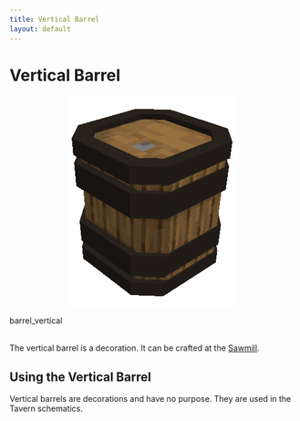 ```yaml
---
title: Vertical Barrel
layout: default
---
```

# Vertical Barrel

<div class="infobox box text-center">
    <p style="text-align:center;"><img src="../../assets/images/items/barrel_vertical.png" alt="Vertical Barrel"></p>
    <recipe>barrel_vertical</recipe>
</div>
<br>

The vertical barrel is a decoration. It can be crafted at the [Sawmill](../../source/buildings/sawmill).
<br>

## Using the Vertical Barrel

Vertical barrels are decorations and have no purpose. They are used in the Tavern schematics.
